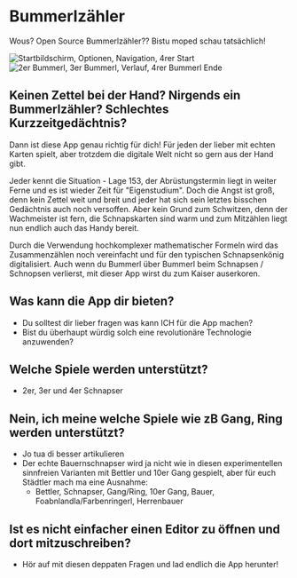 # Bummerlzähler
Wous? Open Source Bummerlzähler?? Bistu moped schau tatsächlich!

![Startbildschirm, Optionen, Navigation, 4rer Start](screenshots/Screenshots_1.png)
![2er Bummerl, 3er Bummerl, Verlauf, 4rer Bummerl Ende](screenshots/Screenshots_2.png)
 
## Keinen Zettel bei der Hand? Nirgends ein Bummerlzähler? Schlechtes Kurzzeitgedächtnis?

Dann ist diese App genau richtig für dich! Für jeden der lieber mit echten Karten spielt, aber trotzdem die digitale Welt nicht so gern aus der Hand gibt.

Jeder kennt die Situation - Lage 153, der Abrüstungstermin liegt in weiter Ferne und es ist wieder Zeit für "Eigenstudium". Doch die Angst ist groß, denn kein Zettel weit und breit und jeder hat sich sein letztes bisschen Gedächtnis auch noch versoffen. Aber kein Grund zum Schwitzen, denn der Wachmeister ist fern, die Schnapskarten sind warm und zum Mitzählen liegt nun endlich auch das Handy bereit.

Durch die Verwendung hochkomplexer mathematischer Formeln wird das Zusammenzählen noch vereinfacht und für den typischen Schnapsenkönig digitalisiert. Auch wenn du Bummerl über Bummerl beim Schnapsen / Schnopsen verlierst, mit dieser App wirst du zum Kaiser auserkoren.

## Was kann die App dir bieten?
- Du solltest dir lieber fragen was kann ICH für die App machen?
- Bist du überhaupt würdig solch eine revolutionäre Technologie anzuwenden?

## Welche Spiele werden unterstützt?
- 2er, 3er und 4er Schnapser

## Nein, ich meine welche Spiele wie zB Gang, Ring werden unterstützt?
- Jo tua di besser artikulieren
- Der echte Bauernschnapser wird ja nicht wie in diesen experimentellen sinnfreien Varianten mit Bettler und 10er Gang gespielt, aber für euch Städtler mach ma eine Ausnahme:
    - Bettler, Schnapser, Gang/Ring, 10er Gang, Bauer, Foabnlandla/Farbenringerl, Herrenbauer

## Ist es nicht einfacher einen Editor zu öffnen und dort mitzuschreiben?
- Hör auf mit diesen deppaten Fragen und lad endlich die App herunter!

